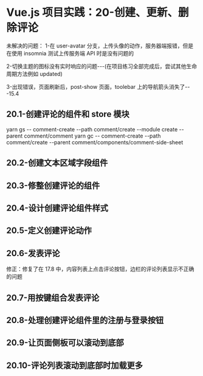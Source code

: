 # Vue.js 项目实践：20-创建、更新、删除评论

未解决的问题：
1-在 user-avatar 分支，上传头像的动作，服务器端报错，但是在使用 insomnia 测试上传服务端 API 时是没有问题的

2-切换主题的图标没有实时响应的问题---(在项目练习全部完成后，尝试其他生命周期方法例如 updated)

3-出现错误，页面刷新后，post-show 页面，toolebar 上的导航箭头消失了---15.4

## 20.1-创建评论的组件和 store 模块

yarn gs -- comment-create --path comment/create --module create --parent comment/comment
yarn gc -- comment-create --path comment/create --parent comment/components/comment-side-sheet

## 20.2-创建文本区域字段组件

## 20.3-修整创建评论的组件

## 20.4-设计创建评论组件样式

## 20.5-定义创建评论动作

## 20.6-发表评论

修正：修复了在 17.8 中，内容列表上点击评论按钮，边栏的评论列表显示不正确的问题

## 20.7-用按键组合发表评论

## 20.8-处理创建评论组件里的注册与登录按钮

## 20.9-让页面侧板可以滚动到底部

## 20.10-评论列表滚动到底部时加载更多

